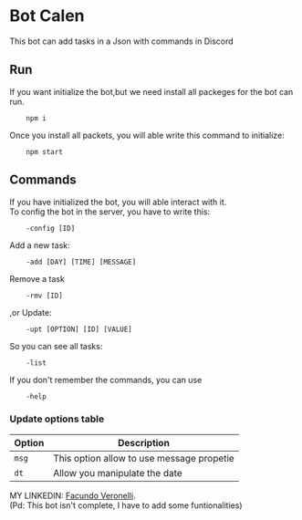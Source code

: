 # Bot Calen
This bot can add tasks in a Json with commands in Discord 
## Run
If you want initialize the bot,but we need install all packeges for the bot can run.
```shell
    npm i
```
Once you install all packets, you will able write this command to initialize:
```shell
    npm start
``` 
## Commands
If you have initialized the bot, you will able interact with it.\
To config the bot in the server, you have to write this:
```shell 
    -config [ID]
```
Add a new task:
```shell
    -add [DAY] [TIME] [MESSAGE]
```
Remove a task
```shell
    -rmv [ID]
```
,or Update:
```shell
    -upt [OPTION] [ID] [VALUE]
```
So you can see all tasks:
```shell
    -list
```
If you don't remember the commands, you can use
```shell
    -help
```

### Update options table
| Option     | Description |
|---------  |-------|
|`msg`      |  This option allow to use message propetie     |
|`dt`       | Allow you manipulate the date

MY LINKEDIN: [Facundo Veronelli](https://www.linkedin.com/in/facundoveronelli/).\
(Pd: This bot isn't complete, I have to add some funtionalities)